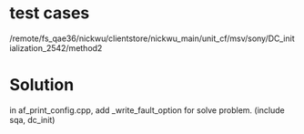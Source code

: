 # test cases
/remote/fs_qae36/nickwu/clientstore/nickwu_main/unit_cf/msv/sony/DC_initialization_2542/method2
# Solution
in af\_print\_config.cpp, add \_write\_fault\_option for solve problem. (include sqa, dc_init)